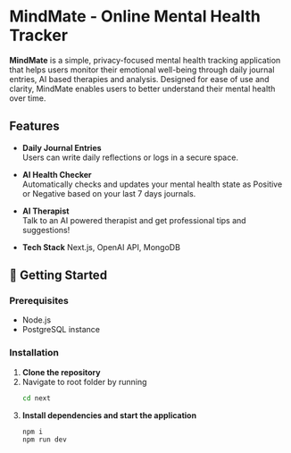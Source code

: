 # MindMate - Online Mental Health Tracker

**MindMate** is a simple, privacy-focused mental health tracking application that helps users monitor their emotional well-being through daily journal entries, AI based therapies and analysis. Designed for ease of use and clarity, MindMate enables users to better understand their mental health over time.

## Features
- **Daily Journal Entries**\
  Users can write daily reflections or logs in a secure space.
- **AI Health Checker**\
  Automatically checks and updates your mental health state as Positive or Negative based on your last 7 days journals.
- **AI Therapist**\
  Talk to an AI powered therapist and get professional tips and suggestions! 

- **Tech Stack**
  Next.js, OpenAI API, MongoDB

## 🚀 Getting Started
### Prerequisites
- Node.js
- PostgreSQL instance
### Installation
1. **Clone the repository**
2. Navigate to root folder by running
   ```bash
   cd next
3. **Install dependencies and start the application**
   ```bash
   npm i
   npm run dev
